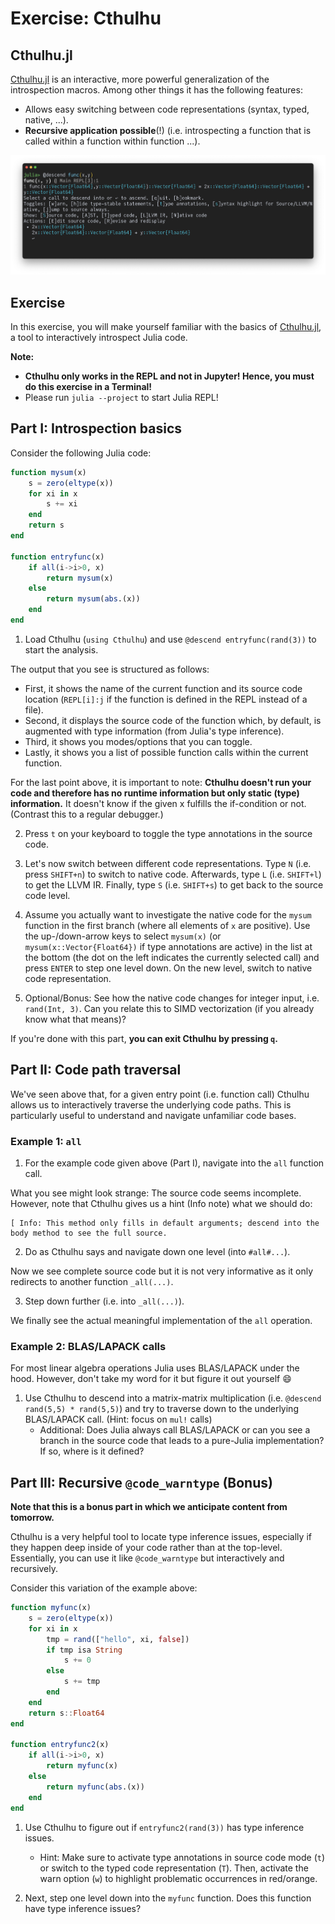 # Exercise: Cthulhu

## Cthulhu.jl

[Cthulhu.jl](https://github.com/JuliaDebug/Cthulhu.jl) is an interactive, more powerful generalization of the introspection macros. Among other things it has the following features:

* Allows easy switching between code representations (syntax, typed, native, ...).
* **Recursive application possible**(!) (i.e. introspecting a function that is called within a function within function ...).

<img src="./imgs/cthulhu.png" width=1000>

## Exercise

In this exercise, you will make yourself familiar with the basics of [Cthulhu.jl](https://github.com/JuliaDebug/Cthulhu.jl), a tool to interactively introspect Julia code.

**Note:**
* **Cthulhu only works in the REPL and not in Jupyter! Hence, you must do this exercise in a Terminal!**
* Please run `julia --project` to start Julia REPL!

## Part I: Introspection basics

Consider the following Julia code:
```julia
function mysum(x)
    s = zero(eltype(x))
    for xi in x
        s += xi
    end
    return s
end

function entryfunc(x)
    if all(i->i>0, x)
        return mysum(x)
    else
        return mysum(abs.(x))
    end
end
```

1. Load Cthulhu (`using Cthulhu`) and use `@descend entryfunc(rand(3))` to start the analysis.

The output that you see is structured as follows:
* First, it shows the name of the current function and its source code location (`REPL[i]:j` if the function is defined in the REPL instead of a file).
* Second, it displays the source code of the function which, by default, is augmented with type information (from Julia's type inference).
* Third, it shows you modes/options that you can toggle.
* Lastly, it shows you a list of possible function calls within the current function.

For the last point above, it is important to note: **Cthulhu doesn't run your code and therefore has no runtime information but only static (type) information.** It doesn't know if the given x fulfills the if-condition or not. (Contrast this to a regular debugger.)

2. Press `t` on your keyboard to toggle the type annotations in the source code.

3. Let's now switch between different code representations. Type `N` (i.e. press `SHIFT+n`) to switch to native code. Afterwards, type `L` (i.e. `SHIFT+l`) to get the LLVM IR. Finally, type `S` (i.e. `SHIFT+s`) to get back to the source code level.

4. Assume you actually want to investigate the native code for the `mysum` function in the first branch (where all elements of `x` are positive). Use the up-/down-arrow keys to select `mysum(x)` (or `mysum(x::Vector{Float64})` if type annotations are active) in the list at the bottom (the dot on the left indicates the currently selected call) and press `ENTER` to step one level down. On the new level, switch to native code representation.

5. Optional/Bonus: See how the native code changes for integer input, i.e. `rand(Int, 3)`. Can you relate this to SIMD vectorization (if you already know what that means)?

If you're done with this part, **you can exit Cthulhu by pressing `q`.**

## Part II: Code path traversal

We've seen above that, for a given entry point (i.e. function call) Cthulhu allows us to interactively traverse the underlying code paths. This is particularly useful to understand and navigate unfamiliar code bases.

### Example 1: `all`
1. For the example code given above (Part I), navigate into the `all` function call.

What you see might look strange: The source code seems incomplete. However, note that Cthulhu gives us a hint (Info note) what we should do:
```
[ Info: This method only fills in default arguments; descend into the body method to see the full source.
```
2. Do as Cthulhu says and navigate down one level (into `#all#...`).

Now we see complete source code but it is not very informative as it only redirects to another function `_all(...)`.

3. Step down further (i.e. into `_all(...)`).

We finally see the actual meaningful implementation of the `all` operation.

### Example 2: BLAS/LAPACK calls

For most linear algebra operations Julia uses BLAS/LAPACK under the hood. However, don't take my word for it but figure it out yourself 😄

1. Use Cthulhu to descend into a matrix-matrix multiplication (i.e. `@descend rand(5,5) * rand(5,5)`) and try to traverse down to the underlying BLAS/LAPACK call. (Hint: focus on `mul!` calls)
    * Additional: Does Julia always call BLAS/LAPACK or can you see a branch in the source code that leads to a pure-Julia implementation? If so, where is it defined?

## Part III: Recursive `@code_warntype` (Bonus)

**Note that this is a bonus part in which we anticipate content from tomorrow.**

Cthulhu is a very helpful tool to locate type inference issues, especially if they happen deep inside of your code rather than at the top-level. Essentially, you can use it like `@code_warntype` but interactively and recursively.

Consider this variation of the example above:

```julia
function myfunc(x)
    s = zero(eltype(x))
    for xi in x
        tmp = rand(["hello", xi, false])
        if tmp isa String
            s += 0
        else
            s += tmp
        end
    end
    return s::Float64
end

function entryfunc2(x)
    if all(i->i>0, x)
        return myfunc(x)
    else
        return myfunc(abs.(x))
    end
end
```

1. Use Cthulhu to figure out if `entryfunc2(rand(3))` has type inference issues.
    * Hint: Make sure to activate type annotations in source code mode (`t`) or switch to the typed code representation (`T`). Then, activate the warn option (`w`) to highlight problematic occurrences in red/orange.

2. Next, step one level down into the `myfunc` function. Does this function have type inference issues?
